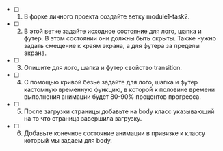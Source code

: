 - [ ] 1. В форке личного проекта создайте ветку module1-task2.
- [ ] 2. В этой ветке задайте исходное состояние для лого, шапка и футер. В этом состоянии они должны быть скрыты. Также нужно задать смещение к краям экрана, а для футера за пределы экрана.
- [ ] 3. Опишите для лого, шапка и футер свойство transition.
- [ ] 4. С помощью кривой безье задайте для лого, шапка и футер кастомную временную функцию, в которой к половине времени выполнения анимации будет 80-90% процентов прогресса.
- [ ] 5. После загрузки страницы добавьте на body класс указывающий на то что страница завершила загрузку.
- [ ] 6. Добавьте конечное состояние анимации в привязке к классу который мы задаем для body.
